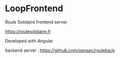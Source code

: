 # LoopFrontend
Roule Solidaire frontend server

https://roulesolidaire.fr

Developed with Angular

backend server : https://github.com/opnsec/rouleback



